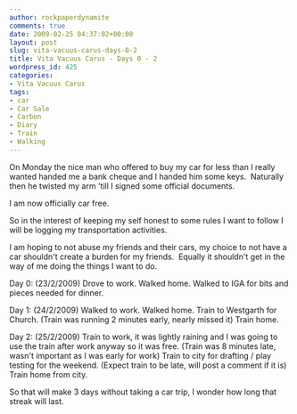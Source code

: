 ```yaml
---
author: rockpaperdynamite
comments: true
date: 2009-02-25 04:37:02+00:00
layout: post
slug: vita-vacuus-carus-days-0-2
title: Vita Vacuus Carus - Days 0 - 2
wordpress_id: 425
categories:
- Vita Vacuus Carus
tags:
- car
- Car Sale
- Carbon
- Diary
- Train
- Walking
---
```


On Monday the nice man who offered to buy my car for less than I really wanted handed me a bank cheque and I handed him some keys.  Naturally then he twisted my arm 'till I signed some official documents.

I am now officially car free.

So in the interest of keeping my self honest to some rules I want to follow I will be logging my transportation activities.

I am hoping to not abuse my friends and their cars, my choice to not have a car shouldn't create a burden for my friends.  Equally it shouldn't get in the way of me doing the things I want to do.

Day 0: (23/2/2009)
Drove to work.
Walked home.
Walked to IGA for bits and pieces needed for dinner.

Day 1: (24/2/2009)
Walked to work.
Walked home.
Train to Westgarth for Church. (Train was running 2 minutes early, nearly missed it)
Train home.

Day 2: (25/2/2009)
Train to work, it was lightly raining and I was going to use the train after work anyway so it was free. (Train was 8 minutes late, wasn't important as I was early for work)
Train to city for drafting / play testing for the weekend. (Expect train to be late, will post a comment if it is)
Train home from city.

So that will make 3 days without taking a car trip, I wonder how long that streak will last.
